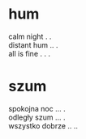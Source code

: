 # hum

calm night . .  
distant hum .. .  
all is fine . . .  

# szum

spokojna noc ... .  
odległy szum ... .  
wszystko dobrze .. ..  